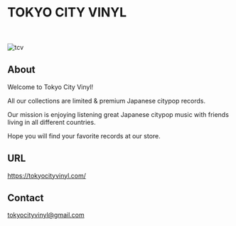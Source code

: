 # TOKYO CITY VINYL
<br></br>
![tcv](https://user-images.githubusercontent.com/44191141/78582094-bca73880-786f-11ea-8a6c-32d2617d59b8.PNG)

## About
Welcome to Tokyo City Vinyl!

All our collections are limited & premium Japanese citypop records.

Our mission is enjoying listening great Japanese citypop music with friends living in all different countries.

Hope you will find your favorite records at our store.

## URL 

https://tokyocityvinyl.com/

## Contact

tokyocityvinyl@gmail.com

